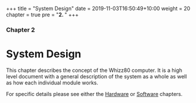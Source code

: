 +++
title = "System Design"
date = 2019-11-03T16:50:49+10:00
weight = 20
chapter = true
pre = "<b>2. </b>"
+++

### Chapter 2

# System Design

This chapter describes the concept of the Whizz80 computer. It is a high level document with a general description of the system as a whole as well as how each individual module works.

For specific details please see either the [Hardware](/hardware) or [Software](/software) chapters.
